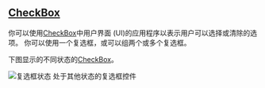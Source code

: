 ## [CheckBox](https://docs.microsoft.com/en-us/dotnet/framework/wpf/controls/checkbox)

你可以使用[CheckBox](https://docs.microsoft.com/zh-cn/dotnet/api/system.windows.controls.checkbox)中用户界面 (UI)的应用程序以表示用户可以选择或清除的选项。 你可以使用一个复选框，或可以组两个或多个复选框。

下图显示的不同状态的[CheckBox](https://docs.microsoft.com/zh-cn/dotnet/api/system.windows.controls.checkbox)。

![复选框状态](https://docs.microsoft.com/zh-cn/dotnet/framework/wpf/controls/media/ss-ctl-checkbox.png)
处于其他状态的复选框控件